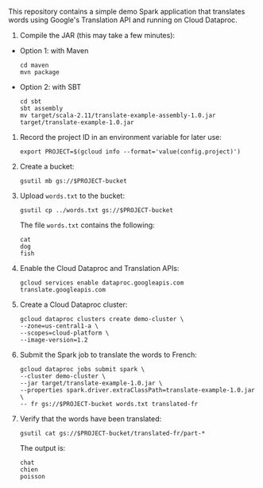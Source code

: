 This repository contains a simple demo Spark application that translates words using
Google's Translation API and running on Cloud Dataproc.

1. Compile the JAR (this may take a few minutes):

  * Option 1: with Maven
    ```
    cd maven
    mvn package
    ```

  * Option 2: with SBT
    ```
    cd sbt
    sbt assembly
    mv target/scala-2.11/translate-example-assembly-1.0.jar target/translate-example-1.0.jar
    ```

1. Record the project ID in an environment variable for later use:
   ```
   export PROJECT=$(gcloud info --format='value(config.project)')
   ```

1. Create a bucket:
   ```
   gsutil mb gs://$PROJECT-bucket
   ```

1. Upload `words.txt` to the bucket:
   ```
   gsutil cp ../words.txt gs://$PROJECT-bucket
   ```
   The file `words.txt` contains the following:
   ```
   cat
   dog
   fish
   ```

1. Enable the Cloud Dataproc and Translation APIs:
   ```
   gcloud services enable dataproc.googleapis.com translate.googleapis.com
   ```

1. Create a Cloud Dataproc cluster:
   ```
   gcloud dataproc clusters create demo-cluster \
   --zone=us-central1-a \
   --scopes=cloud-platform \
   --image-version=1.2
   ```

1. Submit the Spark job to translate the words to French:
   ```
   gcloud dataproc jobs submit spark \
   --cluster demo-cluster \
   --jar target/translate-example-1.0.jar \
   --properties spark.driver.extraClassPath=translate-example-1.0.jar \
   -- fr gs://$PROJECT-bucket words.txt translated-fr
   ```

1. Verify that the words have been translated:
   ```
   gsutil cat gs://$PROJECT-bucket/translated-fr/part-*
   ```
   The output is:
   ```
   chat
   chien
   poisson
   ```
